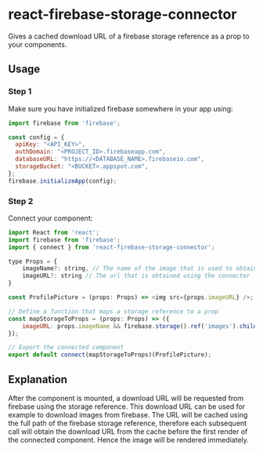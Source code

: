 # react-firebase-storage-connector
Gives a cached download URL of a firebase storage reference as a prop to your components.

## Usage
### Step 1
Make sure you have initialized firebase somewhere in your app using:
``` javascript
import firebase from 'firebase';

const config = {
  apiKey: "<API_KEY>",
  authDomain: "<PROJECT_ID>.firebaseapp.com",
  databaseURL: "https://<DATABASE_NAME>.firebaseio.com",
  storageBucket: "<BUCKET>.appspot.com",
};
firebase.initializeApp(config);
```
### Step 2
Connect your component:
``` javascript
import React from 'react';
import firebase from 'firebase';
import { connect } from 'react-firebase-storage-connector';

type Props = {
    imageName?: string, // The name of the image that is used to obtain a download url from the storage
    imageURL?: string // The url that is obtained using the connector
}

const ProfilePicture = (props: Props) => <img src={props.imageURL} />;

// Define a function that maps a storage reference to a prop
const mapStorageToProps = (props: Props) => ({
    imageURL: props.imageName && firebase.storage().ref('images').child(props.imageName)
});

// Export the connected component
export default connect(mapStorageToProps)(ProfilePicture);
```
## Explanation
After the component is mounted, a download URL will be requested from firebase using the storage reference.
This download URL can be used for example to download images from firebase.
The URL will be cached using the full path of the firebase storage reference,
therefore each subsequent call will obtain the download URL from the cache before the first render of the connected component.
Hence the image will be rendered immediately.
